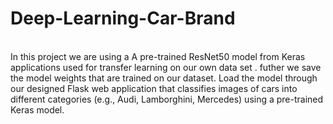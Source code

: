 # Deep-Learning-Car-Brand
<br>
In this project we are using a A pre-trained ResNet50 model from Keras applications used for transfer learning on our own data set .
futher we save the model weights that are trained on our dataset.
Load the model through our designed Flask web application that classifies images of cars into different categories (e.g., Audi, Lamborghini, Mercedes) using a pre-trained Keras model.
